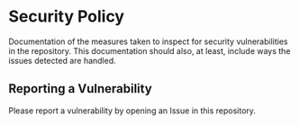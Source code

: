 # Security Policy

Documentation of the measures taken to inspect for security vulnerabilities in the repository. This documentation should also, at least, include ways the issues detected are handled.

## Reporting a Vulnerability

Please report a vulnerability by opening an Issue in this repository.
